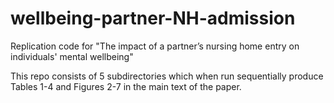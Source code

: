 # wellbeing-partner-NH-admission
Replication code for "The impact of a partner’s nursing home entry on individuals' mental wellbeing"

This repo consists of 5 subdirectories which when run sequentially produce Tables 1-4 and Figures 2-7 in the main text of the paper.
